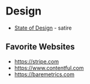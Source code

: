 # Design
- [State of Design](https://medium.com/@chopeh/the-state-of-design-ff5142fb806) - satire

## Favorite Websites
- https://stripe.com
- https://www.contentful.com
- https://baremetrics.com
